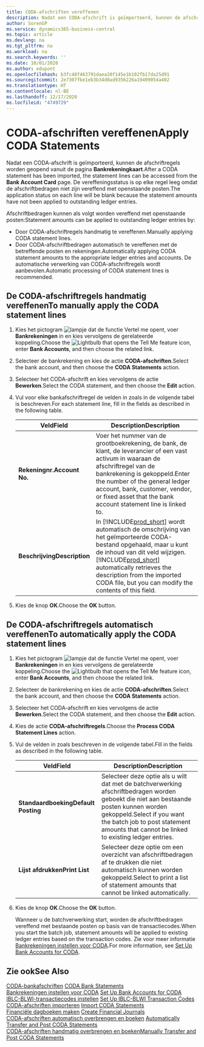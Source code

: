 ```yaml
---
title: CODA-afschriften vereffenen
description: Nadat een CODA-afschrift is geïmporteerd, kunnen de afschriftregels worden geopend vanuit de pagina Bankrekeningkaart. De vereffeningsstatus is op elke regel leeg omdat de afschriftbedragen niet zijn vereffend met openstaande posten.
author: SorenGP
ms.service: dynamics365-business-central
ms.topic: article
ms.devlang: na
ms.tgt_pltfrm: na
ms.workload: na
ms.search.keywords: ''
ms.date: 10/01/2020
ms.author: edupont
ms.openlocfilehash: b3fc48f463791daea20f145e1b102fb17da25d91
ms.sourcegitcommit: 2e7307fbe1eb3b34d0ad9356226a19409054a402
ms.translationtype: HT
ms.contentlocale: nl-BE
ms.lasthandoff: 12/17/2020
ms.locfileid: "4749729"
---
```

# <a name="apply-coda-statements"></a><span data-ttu-id="74919-104">CODA-afschriften vereffenen</span><span class="sxs-lookup"><span data-stu-id="74919-104">Apply CODA Statements</span></span>
<span data-ttu-id="74919-105">Nadat een CODA-afschrift is geïmporteerd, kunnen de afschriftregels worden geopend vanuit de pagina **Bankrekeningkaart**.</span><span class="sxs-lookup"><span data-stu-id="74919-105">After a CODA statement has been imported, the statement lines can be accessed from the **Bank Account Card** page.</span></span> <span data-ttu-id="74919-106">De vereffeningsstatus is op elke regel leeg omdat de afschriftbedragen niet zijn vereffend met openstaande posten.</span><span class="sxs-lookup"><span data-stu-id="74919-106">The application status on each line will be blank because the statement amounts have not been applied to outstanding ledger entries.</span></span>  

<span data-ttu-id="74919-107">Afschriftbedragen kunnen als volgt worden vereffend met openstaande posten:</span><span class="sxs-lookup"><span data-stu-id="74919-107">Statement amounts can be applied to outstanding ledger entries by:</span></span>  

-   <span data-ttu-id="74919-108">Door CODA-afschriftregels handmatig te vereffenen.</span><span class="sxs-lookup"><span data-stu-id="74919-108">Manually applying CODA statement lines.</span></span>  
-   <span data-ttu-id="74919-109">Door CODA-afschriftbedragen automatisch te vereffenen met de betreffende posten en rekeningen.</span><span class="sxs-lookup"><span data-stu-id="74919-109">Automatically applying CODA statement amounts to the appropriate ledger entries and accounts.</span></span> <span data-ttu-id="74919-110">De automatische verwerking van CODA-afschriftregels wordt aanbevolen.</span><span class="sxs-lookup"><span data-stu-id="74919-110">Automatic processing of CODA statement lines is recommended.</span></span>  

## <a name="to-manually-apply-the-coda-statement-lines"></a><span data-ttu-id="74919-111">De CODA-afschriftregels handmatig vereffenen</span><span class="sxs-lookup"><span data-stu-id="74919-111">To manually apply the CODA statement lines</span></span>  

1.  <span data-ttu-id="74919-112">Kies het pictogram ![lampje dat de functie Vertel me opent](../../media/ui-search/search_small.png "Vertel me wat u wilt doen"), voer **Bankrekeningen** in en kies vervolgens de gerelateerde koppeling.</span><span class="sxs-lookup"><span data-stu-id="74919-112">Choose the ![Lightbulb that opens the Tell Me feature](../../media/ui-search/search_small.png "Tell me what you want to do") icon, enter **Bank Accounts**, and then choose the related link.</span></span>  
2.  <span data-ttu-id="74919-113">Selecteer de bankrekening en kies de actie **CODA-afschriften**.</span><span class="sxs-lookup"><span data-stu-id="74919-113">Select the bank account, and then choose the **CODA Statements** action.</span></span>  
3.  <span data-ttu-id="74919-114">Selecteer het CODA-afschrift en kies vervolgens de actie **Bewerken**.</span><span class="sxs-lookup"><span data-stu-id="74919-114">Select the CODA statement, and then choose the **Edit** action.</span></span>  
4.  <span data-ttu-id="74919-115">Vul voor elke bankafschriftregel de velden in zoals in de volgende tabel is beschreven.</span><span class="sxs-lookup"><span data-stu-id="74919-115">For each statement line, fill in the fields as described in the following table.</span></span>  

    |<span data-ttu-id="74919-116">Veld</span><span class="sxs-lookup"><span data-stu-id="74919-116">Field</span></span>|<span data-ttu-id="74919-117">Description</span><span class="sxs-lookup"><span data-stu-id="74919-117">Description</span></span>|  
    |---------------------------------|---------------------------------------|  
    |<span data-ttu-id="74919-118">**Rekeningnr.**</span><span class="sxs-lookup"><span data-stu-id="74919-118">**Account No.**</span></span>|<span data-ttu-id="74919-119">Voer het nummer van de grootboekrekening, de bank, de klant, de leverancier of een vast activum in waaraan de afschriftregel van de bankrekening is gekoppeld.</span><span class="sxs-lookup"><span data-stu-id="74919-119">Enter the number of the general ledger account, bank, customer, vendor, or fixed asset that the bank account statement line is linked to.</span></span>|  
    |<span data-ttu-id="74919-120">**Beschrijving**</span><span class="sxs-lookup"><span data-stu-id="74919-120">**Description**</span></span>|<span data-ttu-id="74919-121">In [!INCLUDE[prod_short](../../includes/prod_short.md)] wordt automatisch de omschrijving van het geïmporteerde CODA-bestand opgehaald, maar u kunt de inhoud van dit veld wijzigen.</span><span class="sxs-lookup"><span data-stu-id="74919-121">[!INCLUDE[prod_short](../../includes/prod_short.md)] automatically retrieves the description from the imported CODA file, but you can modify the contents of this field.</span></span>|  

5.  <span data-ttu-id="74919-122">Kies de knop **OK**.</span><span class="sxs-lookup"><span data-stu-id="74919-122">Choose the **OK** button.</span></span>  

## <a name="to-automatically-apply-the-coda-statement-lines"></a><span data-ttu-id="74919-123">De CODA-afschriftregels automatisch vereffenen</span><span class="sxs-lookup"><span data-stu-id="74919-123">To automatically apply the CODA statement lines</span></span>  

1.  <span data-ttu-id="74919-124">Kies het pictogram ![lampje dat de functie Vertel me opent](../../media/ui-search/search_small.png "Vertel me wat u wilt doen"), voer **Bankrekeningen** in en kies vervolgens de gerelateerde koppeling.</span><span class="sxs-lookup"><span data-stu-id="74919-124">Choose the ![Lightbulb that opens the Tell Me feature](../../media/ui-search/search_small.png "Tell me what you want to do") icon, enter **Bank Accounts**, and then choose the related link.</span></span>  
2.  <span data-ttu-id="74919-125">Selecteer de bankrekening en kies de actie **CODA-afschriften**.</span><span class="sxs-lookup"><span data-stu-id="74919-125">Select the bank account, and then choose the **CODA Statements** action.</span></span>  
3.  <span data-ttu-id="74919-126">Selecteer het CODA-afschrift en kies vervolgens de actie **Bewerken**.</span><span class="sxs-lookup"><span data-stu-id="74919-126">Select the CODA statement, and then choose the **Edit** action.</span></span>  
4.  <span data-ttu-id="74919-127">Kies de actie **CODA-afschriftregels**.</span><span class="sxs-lookup"><span data-stu-id="74919-127">Choose the **Process CODA Statement Lines** action.</span></span>  
5.  <span data-ttu-id="74919-128">Vul de velden in zoals beschreven in de volgende tabel.</span><span class="sxs-lookup"><span data-stu-id="74919-128">Fill in the fields as described in the following table.</span></span>  

    |<span data-ttu-id="74919-129">Veld</span><span class="sxs-lookup"><span data-stu-id="74919-129">Field</span></span>|<span data-ttu-id="74919-130">Description</span><span class="sxs-lookup"><span data-stu-id="74919-130">Description</span></span>|  
    |---------------------------------|---------------------------------------|  
    |<span data-ttu-id="74919-131">**Standaardboeking**</span><span class="sxs-lookup"><span data-stu-id="74919-131">**Default Posting**</span></span>|<span data-ttu-id="74919-132">Selecteer deze optie als u wilt dat met de batchverwerking afschriftbedragen worden geboekt die niet aan bestaande posten kunnen worden gekoppeld.</span><span class="sxs-lookup"><span data-stu-id="74919-132">Select if you want the batch job to post statement amounts that cannot be linked to existing ledger entries.</span></span>|  
    |<span data-ttu-id="74919-133">**Lijst afdrukken**</span><span class="sxs-lookup"><span data-stu-id="74919-133">**Print List**</span></span>|<span data-ttu-id="74919-134">Selecteer deze optie om een overzicht van afschriftbedragen af te drukken die niet automatisch kunnen worden gekoppeld.</span><span class="sxs-lookup"><span data-stu-id="74919-134">Select to print a list of statement amounts that cannot be linked automatically.</span></span>|  

6.  <span data-ttu-id="74919-135">Kies de knop **OK**.</span><span class="sxs-lookup"><span data-stu-id="74919-135">Choose the **OK** button.</span></span>  

    <span data-ttu-id="74919-136">Wanneer u de batchverwerking start, worden de afschriftbedragen vereffend met bestaande posten op basis van de transactiecodes.</span><span class="sxs-lookup"><span data-stu-id="74919-136">When you start the batch job, statement amounts will be applied to existing ledger entries based on the transaction codes.</span></span> <span data-ttu-id="74919-137">Zie voor meer informatie [Bankrekeningen instellen voor CODA](how-to-set-up-bank-accounts-for-coda.md).</span><span class="sxs-lookup"><span data-stu-id="74919-137">For more information, see [Set Up Bank Accounts for CODA](how-to-set-up-bank-accounts-for-coda.md).</span></span>

## <a name="see-also"></a><span data-ttu-id="74919-138">Zie ook</span><span class="sxs-lookup"><span data-stu-id="74919-138">See Also</span></span>  
 <span data-ttu-id="74919-139">[CODA-bankafschriften](coda-bank-statements.md) </span><span class="sxs-lookup"><span data-stu-id="74919-139">[CODA Bank Statements](coda-bank-statements.md) </span></span>  
 <span data-ttu-id="74919-140">[Bankrekeningen instellen voor CODA](how-to-set-up-bank-accounts-for-coda.md) </span><span class="sxs-lookup"><span data-stu-id="74919-140">[Set Up Bank Accounts for CODA](how-to-set-up-bank-accounts-for-coda.md) </span></span>  
 <span data-ttu-id="74919-141">[IBLC-BLWI-transactiecodes instellen](how-to-set-up-iblc-blwi-transaction-codes.md) </span><span class="sxs-lookup"><span data-stu-id="74919-141">[Set Up IBLC-BLWI Transaction Codes](how-to-set-up-iblc-blwi-transaction-codes.md) </span></span>  
 <span data-ttu-id="74919-142">[CODA-afschriften importeren](how-to-import-coda-statements.md) </span><span class="sxs-lookup"><span data-stu-id="74919-142">[Import CODA Statements](how-to-import-coda-statements.md) </span></span>  
 <span data-ttu-id="74919-143">[Financiële dagboeken maken](how-to-create-financial-journals.md) </span><span class="sxs-lookup"><span data-stu-id="74919-143">[Create Financial Journals](how-to-create-financial-journals.md) </span></span>  
 <span data-ttu-id="74919-144">[CODA-afschriften automatisch overbrengen en boeken](how-to-automatically-transfer-and-post-coda-statements.md) </span><span class="sxs-lookup"><span data-stu-id="74919-144">[Automatically Transfer and Post CODA Statements](how-to-automatically-transfer-and-post-coda-statements.md) </span></span>  
 [<span data-ttu-id="74919-145">CODA-afschriften handmatig overbrengen en boeken</span><span class="sxs-lookup"><span data-stu-id="74919-145">Manually Transfer and Post CODA Statements</span></span>](how-to-manually-transfer-and-post-coda-statements.md)
